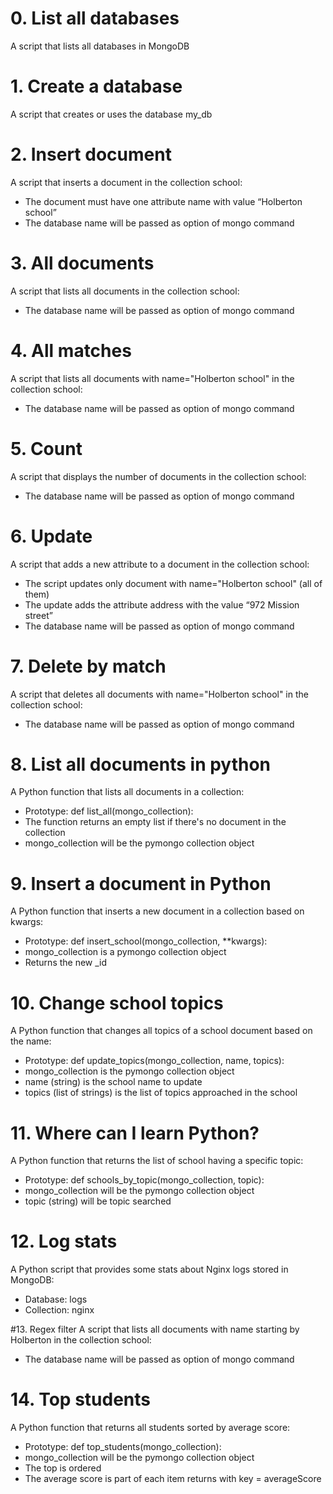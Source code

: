 # 0. List all databases
A script that lists all databases in MongoDB

# 1. Create a database
A script that creates or uses the database my_db

# 2. Insert document
A script that inserts a document in the collection school:

* The document must have one attribute name with value “Holberton school”
* The database name will be passed as option of mongo command

# 3. All documents
A script that lists all documents in the collection school:

* The database name will be passed as option of mongo command

# 4. All matches
A script that lists all documents with name="Holberton school" in the collection school:

* The database name will be passed as option of mongo command

# 5. Count
A script that displays the number of documents in the collection school:

* The database name will be passed as option of mongo command

# 6. Update
A script that adds a new attribute to a document in the collection school:

* The script updates only document with name="Holberton school" (all of them)
* The update adds the attribute address with the value “972 Mission street”
* The database name will be passed as option of mongo command

# 7. Delete by match
A script that deletes all documents with name="Holberton school" in the collection school:

* The database name will be passed as option of mongo command

# 8. List all documents in python
A Python function that lists all documents in a collection:

* Prototype: def list_all(mongo_collection):
* The function returns an empty list if there's no document in the collection
* mongo_collection will be the pymongo collection object

# 9. Insert a document in Python
A Python function that inserts a new document in a collection based on kwargs:

* Prototype: def insert_school(mongo_collection, **kwargs):
* mongo_collection is a pymongo collection object
* Returns the new _id

# 10. Change school topics
A Python function that changes all topics of a school document based on the name:

* Prototype: def update_topics(mongo_collection, name, topics):
* mongo_collection is the pymongo collection object
* name (string) is the school name to update
* topics (list of strings) is the list of topics approached in the school

# 11. Where can I learn Python?
A Python function that returns the list of school having a specific topic:

* Prototype: def schools_by_topic(mongo_collection, topic):
* mongo_collection will be the pymongo collection object
* topic (string) will be topic searched

# 12.  Log stats
A Python script that provides some stats about Nginx logs stored in MongoDB:

* Database: logs
* Collection: nginx

#13. Regex filter
A script that lists all documents with name starting by Holberton in the collection school:

* The database name will be passed as option of mongo command

# 14. Top students
A Python function that returns all students sorted by average score:

* Prototype: def top_students(mongo_collection):
* mongo_collection will be the pymongo collection object
* The top is ordered
* The average score is part of each item returns with key = averageScore
